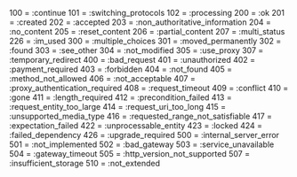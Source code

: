 100 = :continue
101 = :switching_protocols
102 = :processing
200 = :ok
201 = :created
202 = :accepted
203 = :non_authoritative_information
204 = :no_content
205 = :reset_content
206 = :partial_content
207 = :multi_status
226 = :im_used
300 = :multiple_choices
301 = :moved_permanently
302 = :found
303 = :see_other
304 = :not_modified
305 = :use_proxy
307 = :temporary_redirect
400 = :bad_request
401 = :unauthorized
402 = :payment_required
403 = :forbidden
404 = :not_found
405 = :method_not_allowed
406 = :not_acceptable
407 = :proxy_authentication_required
408 = :request_timeout
409 = :conflict
410 = :gone
411 = :length_required
412 = :precondition_failed
413 = :request_entity_too_large
414 = :request_uri_too_long
415 = :unsupported_media_type
416 = :requested_range_not_satisfiable
417 = :expectation_failed
422 = :unprocessable_entity
423 = :locked
424 = :failed_dependency
426 = :upgrade_required
500 = :internal_server_error
501 = :not_implemented
502 = :bad_gateway
503 = :service_unavailable
504 = :gateway_timeout
505 = :http_version_not_supported
507 = :insufficient_storage
510 = :not_extended
